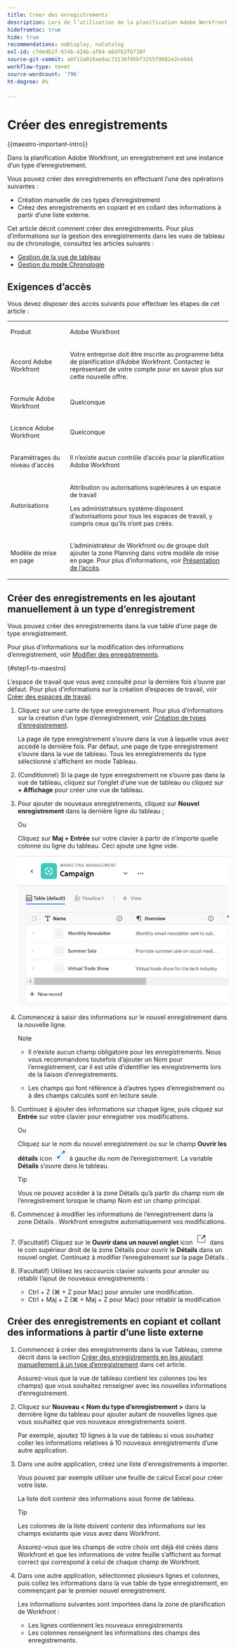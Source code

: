 ```yaml
---
title: Créer des enregistrements
description: Lors de l’utilisation de la planification Adobe Workfront, un enregistrement est une instance d’un type d’enregistrement.
hidefromtoc: true
hide: true
recommendations: noDisplay, noCatalog
exl-id: c7de4b1f-674b-424b-af64-a6df62fb738f
source-git-commit: a0f12a016ae8ac73136f05bf3255f9882e2ce6d4
workflow-type: tm+mt
source-wordcount: '796'
ht-degree: 0%

---
```


<!--update the metadata with real information when making this available in TOC and in the left nav-->

# Créer des enregistrements

{{maestro-important-intro}}

Dans la planification Adobe Workfront, un enregistrement est une instance d’un type d’enregistrement.

Vous pouvez créer des enregistrements en effectuant l’une des opérations suivantes :

* Création manuelle de ces types d’enregistrement
* Créez des enregistrements en copiant et en collant des informations à partir d’une liste externe.

Cet article décrit comment créer des enregistrements. Pour plus d’informations sur la gestion des enregistrements dans les vues de tableau ou de chronologie, consultez les articles suivants :

* [Gestion de la vue de tableau](/help/quicksilver/maestro/views/manage-the-table-view.md)
* [Gestion du mode Chronologie](/help/quicksilver/maestro/views/manage-the-timeline-view.md)

## Exigences d’accès

Vous devez disposer des accès suivants pour effectuer les étapes de cet article :

<table style="table-layout:auto">
 <col>
 </col>
 <col>
 </col>
 <tbody>
    <tr>
<tr>
<td>
   <p> Produit</p> </td>
   <td>
   <p> Adobe Workfront</p> </td>
  </tr>  
 <td role="rowheader"><p>Accord Adobe Workfront</p></td>
   <td>
<p>Votre entreprise doit être inscrite au programme bêta de planification d’Adobe Workfront. Contactez le représentant de votre compte pour en savoir plus sur cette nouvelle offre. </p>
   </td>
  </tr>
  <tr>
   <td role="rowheader"><p>Formule Adobe Workfront</p></td>
   <td>
<p>Quelconque</p>
   </td>
  </tr>
  <tr>
   <td role="rowheader"><p>Licence Adobe Workfront</p></td>
   <td>
   <p>Quelconque</p> 
  </td>
  </tr>

<tr>
   <td role="rowheader"><p>Paramétrages du niveau d'accès</p></td>
   <td> <p>Il n’existe aucun contrôle d’accès pour la planification Adobe Workfront </p>  
</td>
  </tr>
<tr>
   <td role="rowheader"><p>Autorisations</p></td>
   <td> <p>Attribution ou autorisations supérieures à un espace de travail</a> </p>  
   <p>Les administrateurs système disposent d’autorisations pour tous les espaces de travail, y compris ceux qu’ils n’ont pas créés.</p>
</td>
  </tr>
<tr>
   <td role="rowheader"><p>Modèle de mise en page</p></td>
   <td> <p>L’administrateur de Workfront ou de groupe doit ajouter la zone Planning dans votre modèle de mise en page. Pour plus d’informations, voir <a href="../access/access-overview.md">Présentation de l’accès</a>. </p>  
</td>
  </tr>

</tbody>
</table>

<!--Maybe enable this at GA - but Maestro is not supposed to have Access controls in the Workfront Access Level: 
>[!NOTE]
>
>If you don't have access, ask your Workfront administrator if they set additional restrictions in your access level. For information on how a Workfront administrator can change your access level, see [Create or modify custom access levels](../administration-and-setup/add-users/configure-and-grant-access/create-modify-access-levels.md). -->

## Créer des enregistrements en les ajoutant manuellement à un type d’enregistrement <!--in a record type table (I don't think you can create them elsewhere right now)-->

Vous pouvez créer des enregistrements dans la vue table d’une page de type enregistrement.

Pour plus d’informations sur la modification des informations d’enregistrement, voir [Modifier des enregistrements](/help/quicksilver/maestro/records/edit-records.md).

{#step1-to-maestro}

L’espace de travail que vous avez consulté pour la dernière fois s’ouvre par défaut. Pour plus d’informations sur la création d’espaces de travail, voir [Créer des espaces de travail](../architecture/create-workspaces.md).

1. Cliquez sur une carte de type enregistrement. Pour plus d’informations sur la création d’un type d’enregistrement, voir [Création de types d’enregistrement](../architecture/create-record-types.md).

   La page de type enregistrement s’ouvre dans la vue à laquelle vous avez accédé la dernière fois. Par défaut, une page de type enregistrement s’ouvre dans la vue de tableau.
Tous les enregistrements du type sélectionné s&#39;affichent en mode Tableau.

1. (Conditionnel) Si la page de type enregistrement ne s’ouvre pas dans la vue de tableau, cliquez sur l’onglet d’une vue de tableau ou cliquez sur **+ Affichage** pour créer une vue de tableau.

1. Pour ajouter de nouveaux enregistrements, cliquez sur **Nouvel enregistrement** dans la dernière ligne du tableau ;

   Ou

   Cliquez sur **Maj + Entrée** sur votre clavier à partir de n’importe quelle colonne ou ligne du tableau. Ceci ajoute une ligne vide.

   ![](assets/adding-a-new-campaign-in-table-row.png)

1. Commencez à saisir des informations sur le nouvel enregistrement dans la nouvelle ligne.

   >[!NOTE]
   >
   >  * Il n’existe aucun champ obligatoire pour les enregistrements. Nous vous recommandons toutefois d’ajouter un Nom pour l’enregistrement, car il est utile d’identifier les enregistrements lors de la liaison d’enregistrements.
   >
   >  * Les champs qui font référence à d’autres types d’enregistrement ou à des champs calculés sont en lecture seule.

1. Continuez à ajouter des informations sur chaque ligne, puis cliquez sur **Entrée** sur votre clavier pour enregistrer vos modifications.

   Ou

   Cliquez sur le nom du nouvel enregistrement ou sur le champ **Ouvrir les détails** icon ![](assets/open-details-icon-in-table-name-field.png) à gauche du nom de l’enregistrement. La variable **Détails** s’ouvre dans le tableau.

   >[!TIP]
   >
   >Vous ne pouvez accéder à la zone Détails qu’à partir du champ nom de l’enregistrement lorsque le champ Nom est un champ principal.

1. Commencez à modifier les informations de l’enregistrement dans la zone Détails . Workfront enregistre automatiquement vos modifications.
1. (Facultatif) Cliquez sur le **Ouvrir dans un nouvel onglet** icon ![](assets/open-details-in-a-new-tab-icon.png) dans le coin supérieur droit de la zone Détails pour ouvrir le **Détails** dans un nouvel onglet. Continuez à modifier l’enregistrement sur la page Détails .


1. (Facultatif) Utilisez les raccourcis clavier suivants pour annuler ou rétablir l’ajout de nouveaux enregistrements :

   * Ctrl + Z (⌘ + Z pour Mac) pour annuler une modification.
   * Ctrl + Maj + Z (⌘ + Maj + Z pour Mac) pour rétablir la modification

<!-- this is not possible anymore: 

## Create records by connecting them from another application

You can import records from other applications by linking them to existing records. This creates a linked record for the other application's connected object. 

1. Create a record type, as described in the [Create record types](../architecture/create-record-types.md).

1. Create records for the record type you created in the previous step. For information, see the section [Create records by manually adding them to a record type](#create-records-by-manually-adding-them-to-a-record-type) in this article. 

1. Create a connection to an object type from another application for the record type you created. For information, see [Connect record types](../architecture/connect-record-types.md).

1. Add objects from another application to the records you created above using the linked record field you created in the previous step. For information, see [Connect records](../records/connect-records.md). 

    The following items are created in Maestro:

    * A read-only Maestro record type that refers to the other application's record type you linked to in the connected record field. 

      For example, if you connect a Maestro record type to Workfront project, a read-only record type named "Workfront project" is created in the same workspace. You can access the read-only Workfront record types from the table view of the Maestro records you're linking from. 
   
-->

## Créer des enregistrements en copiant et collant des informations à partir d’une liste externe

1. Commencez à créer des enregistrements dans la vue Tableau, comme décrit dans la section [Créer des enregistrements en les ajoutant manuellement à un type d’enregistrement](#create-records-by-manually-adding-them-to-a-record-type) dans cet article.

   Assurez-vous que la vue de tableau contient les colonnes (ou les champs) que vous souhaitez renseigner avec les nouvelles informations d’enregistrement.

1. Cliquez sur **Nouveau &lt; Nom du type d’enregistrement >** dans la dernière ligne du tableau pour ajouter autant de nouvelles lignes que vous souhaitez que vos nouveaux enregistrements soient.

   Par exemple, ajoutez 10 lignes à la vue de tableau si vous souhaitez coller les informations relatives à 10 nouveaux enregistrements d’une autre application.

1. Dans une autre application, créez une liste d&#39;enregistrements à importer.

   Vous pouvez par exemple utiliser une feuille de calcul Excel pour créer votre liste.

   La liste doit contenir des informations sous forme de tableau.

   >[!TIP]
   >
   > Les colonnes de la liste doivent contenir des informations sur les champs existants que vous avez dans Workfront.
   >
   > Assurez-vous que les champs de votre choix ont déjà été créés dans Workfront et que les informations de votre feuille s’affichent au format correct qui correspond à celui de chaque champ de Workfront.

1. Dans une autre application, sélectionnez plusieurs lignes et colonnes, puis collez les informations dans la vue table de type enregistrement, en commençant par le premier nouvel enregistrement.

   Les informations suivantes sont importées dans la zone de planification de Workfront :

   * Les lignes contiennent les nouveaux enregistrements
   * Les colonnes renseignent les informations des champs des enregistrements.
